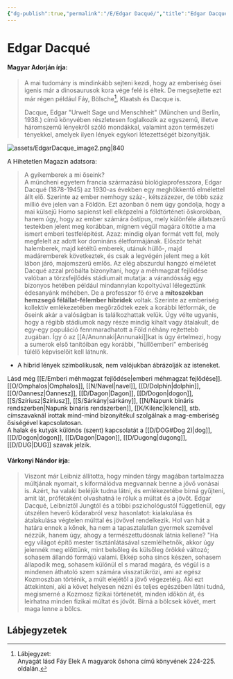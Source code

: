 ```yaml
---
{"dg-publish":true,"permalink":"/E/Edgar Dacqué/","title":"Edgar Dacqué","created":"2023-11-18T09:14","updated":"2025-09-24T13:55"}
---
```



# Edgar Dacqué

#### Magyar Adorján írja:

> A mai tudomány is mindinkább sejteni kezdi, hogy az emberiség ősei igenis már a dinosaurusok kora vége felé is éltek. De megsejtette ezt már régen például Fáy, Bölsche[^1], Klaatsh és Dacque is.  
> 
> Dacque, Edgar "Urwelt Sage und Menschheit" (München und Berlin, 1938.) című könyvében részletesen foglalkozik az egyszemű, illetve háromszemű lényekről szóló mondákkal, valamint azon természeti tényekkel, amelyek ilyen lények egykori létezettségét bizonyítják.  

![assets/EdgarDacque_image2.png|840](/img/user/E/assets/EdgarDacque_image2.png)  

A Hihetetlen Magazin adatsora:  
> A gyíkemberek a mi őseink?  
> A müncheni egyetem francia származású biológiaprofesszora, Edgar Dacqué (1878-1945) az 1930-as években egy meghökkentő elmélettel állt elő. Szerinte az ember nemhogy száz-, kétszázezer, de több száz millió éve jelen van a Földön. Ezt azonban ő nem úgy gondolja, hogy a mai külsejű Homo sapienst kell elképzelni a földtörténeti őskorokban, hanem úgy, hogy az ember számára őstípus, mely különféle állatszerű testekben jelent meg korábban, mígnem végül magára öltötte a ma ismert emberi testfelépítést. Azaz: mindig olyan formát vett fel, mely megfelelt az adott kor domináns életformájának. Először tehát halemberek, majd kétéltű emberek, utánuk hüllő-, majd madáremberek következtek, és csak a legvégén jelent meg a két lábon járó, majomszerű emlős. Az elég abszurdul hangzó elméletet Dacqué azzal próbálta bizonyítani, hogy a méhmagzat fejlődése valóban a törzsfejlődés stádiumait mutatja: a várandósság egy bizonyos hetében például mindannyian kopoltyúval lélegeztünk édesanyánk méhében. De a professzor fő érve a **mítoszokban hemzsegő félállat-félember hibridek** voltak. Szerinte az emberiség kollektív emlékezetében megőrződtek ezek a korábbi létformák, de őseink akár a valóságban is találkozhattak velük. Úgy vélte ugyanis, hogy a régibb stádiumok nagy része mindig kihalt vagy átalakult, de egy-egy populáció fennmaradhatott a Föld néhány rejtettebb zugában. Így ó az [[A/Anunnaki\|Annunaki]]kat is úgy értelmezi, hogy a sumerok első tanítóiban egy korábbi, "hüllőemberi" emberiség túlélő képviselőit kell látnunk.  
- A hibrid lények szimbolikusak, nem valójukban ábrázolják az isteneket.

Lásd még [[E/Emberi méhmagzat fejlődése\|emberi méhmagzat fejlődése]].  
[[O/Omphalos\|Omphalos]], [[N/Navel\|navel]], [[D/Dolphin\|dolphin]], [[O/Oannesz\|Oannesz]], [[D/Dagon\|Dagon]], [[D/Dogon\|dogon]], [[S/Szíriusz\|Szíriusz]], [[S/Sárkány\|sárkány]], [[N/Napunk bináris rendszerben\|Napunk bináris rendszerben]], [[K/Kilenc\|kilenc]], stb. címszavaknál írottak mind-mind bizonyítékul szolgálnak a mag-emberiség ősiségével kapcsolatosan.  
A halak és kutyák különös (szent) kapcsolatát a [[D/DOG#Dog 2)\|dog]], [[D/Dogon\|dogon]], [[D/Dagon\|Dagon]], [[D/Dugong\|dugong]], [[D/DUG\|DUG]] szavak jelzik.  

#### Várkonyi Nándor írja:

> Viszont már Leibniz állította, hogy minden tárgy magában tartalmazza múltjának nyomait, s kiformálódva megvannak benne a jövő vonásai is. Azért, ha valaki beléjük tudna látni, és emlékezetébe bírná gyűjteni, amit lát, prófétaként olvashatná le róluk a múltat és a jövőt. Edgar Dacqué, Leibniztől Jungtól és a többi pszichológustól függetlenül, egy útszélen heverő kődarabról vesz hasonlatot: kialakulása és átalakulása végtelen múlttal és jövővel rendelkezik. Hol van hát a határa ennek a kőnek, ha nem a tapasztalatlan gyermek szemével nézzük, hanem úgy, ahogy a természettudósnak látnia kellene? "Ha egy világot építő mester tisztánlátásával szemlélhetnők, akkor úgy jelennék meg előttünk, mint belsőleg és külsőleg örökké változó; sohasem állandó formájú valami. Ekkép soha sincs készen, sohasem állapodik meg, sohasem különül el s marad magára, és végül is a mindenen áthatoló szem számára visszatükrözi, ami az egész Kozmoszban történik, a múlt elejétől a jövő végezetéig. Aki ezt áttekinteni, aki a követ helyesen nézni és teljes egészében látni tudná, megismerné a Kozmosz fizikai történetét, minden időkön át, és leírhatna minden fizikai múltat és jövőt. Bírná a bölcsek kövét, mert maga lenne a bölcs.  

## Lábjegyzetek

[^1]: Lábjegyzet:  
Anyagát lásd Fáy Elek A magyarok őshona című könyvének 224-225. oldalán.  